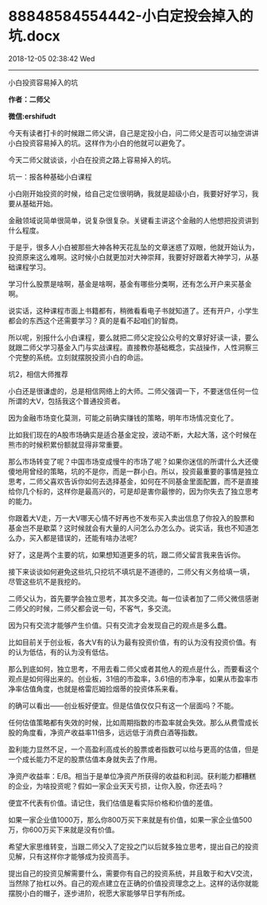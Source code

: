 # 88848584554442-小白定投会掉入的坑.docx

2018-12-05 02:38:42 Wed

----

小白投资容易掉入的坑

__作者：二师父__

__微信:ershifudt__

今天有读者打卡的时候跟二师父讲，自己是定投小白，问二师父是否可以抽空讲讲小白投资容易掉入的坑。这样作为小白的他就可以避免了。

今天二师父就谈谈，小白在投资之路上容易掉入的坑。

坑一：报各种基础小白课程

小白刚开始投资的时候，给自己定位很明确，我就是超级小白，我要好好学习，我要从基础开始。

金融领域说简单很简单，说复杂很复杂。关键看主讲这个金融的人他想把投资讲到什么程度。

于是乎，很多人小白被那些大神各种天花乱坠的文章迷惑了双眼，他就开始认为，投资原来这么难啊。这时候小白就更加对大神崇拜，我要好好跟着大神学习，从基础课程学习。

学习什么股票是啥啊，基金是啥啊，基金有哪些分类啊，还有怎么开户来买基金啊。

说实话，这种课程市面上书籍都有，稍微看看电子书就知道了。还有开户，小学生都会的东西这个还需要学习？真的是看不起咱们的智商。

所以呢，别报什么小白课程，要么就把二师父定投公众号的文章好好读一读，要么就跟二师父学习基金入门与实战课程。直接教你基础概念，实战操作，人性洞察三个完整的系统。立刻就摆脱投资小白的命运。

坑2，相信大师推荐 

小白还是很谦虚的，总是相信网络上的大师。二师父强调一下，不要迷信任何一位所谓的大V，包括我这个普通投资者。

因为金融市场变化莫测，可能之前确实赚钱的策略，明年市场情况变化了。

比如我们现在的A股市场确实是适合基金定投，波动不断，大起大落，这个时候在熊市的时候积累份额就显得非常重要。

那么市场转变了呢？中国市场变成慢牛的市场了呢？如果你迷信的所谓什么大还傻傻地用曾经的策略，坑的不是你，而是一群小白。所以，投资最重要的事情是独立思考，二师父喜欢告诉你如何去选择基金，如何在不同基金里面配置，而不是直接给你几个标的，这样你是最高兴的，可是却是害你最惨的，因为你失去了独立思考的能力。

你跟着大V走，万一大V哪天心情不好再也不发布买入卖出信息了你投入的股票和基金岂不是歇菜？这时候就会有大量的人问怎么办怎么办。说实话，我也不知道怎么办，买入都是错误的，还能有啥办法呢?

好了，这是两个主要的坑，如果想知道更多的坑，跟二师父留言我来告诉你。

接下来谈谈如何避免这些坑,只挖坑不填坑是不道德的，二师父有义务给填一填，尽管这些坑不是我挖的。

二师父认为，首先要学会独立思考，其次多交流。每一位读者加了二师父微信感谢二师父的时候，二师父都会说一句，不客气，多交流。

因为只有交流才能够产生价值。只有交流才会发现自己的观点是多么蠢。

比如目前关于创业板，各大V有的认为最有投资价值，有的认为没有投资价值。有的认为低估，有的认为没有低估。

那么到底如何，独立思考，不用去看二师父或者其他人的观点是什么，而要看这个观点是如何得出来的。创业板，31倍的市盈率，3\.61倍的市净率，如果从市盈率市净率估值角度，也就是格雷厄姆捡烟蒂的投资体系来看。

的确可以看出——创业板好便宜。但是估值仅仅只有这一个层面吗？不能。

任何估值策略都有失效的时候，比如周期指数的市盈率就会失效。那么从费雪成长股的角度看，净资产收益率11倍多，远远低于消费白酒等指数。

盈利能力显然不足，一个高盈利高成长的股票或者指数可以给与更高的估值，但是一个成长能力不足的股票估值本身就失去了作用。

净资产收益率：E/B。相当于是单位净资产所获得的收益和利润。获利能力都糟糕的企业，为啥投资呢？假如一家企业天天亏损，让你入股，你还去吗？

便宜不代表有价值。请记住，我们估值是看实际价格和价值的差值。

如果一家企业值1000万，那么你800万买下来就是有价值，如果一家企业值500万，你600万买下来就是没有价值。

希望大家思维转变，当跟二师父入了定投之门以后就多独立思考，提出自己的投资见解，只有这样你才能够成为投资高手。

提出自己的投资见解需要什么，需要你有自己的投资系统，并且敢于和大V交流，当然除了抬杠以外。自己的观点建立在正确的价值投资理念之上。这样的话你就能摆脱小白的帽子，逐步进阶，祝愿大家能够早日学有所成。

